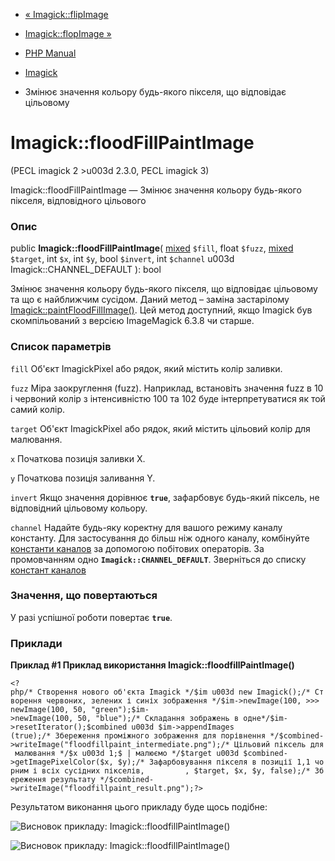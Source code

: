 - [« Imagick::flipImage](imagick.flipimage.md)
- [Imagick::flopImage »](imagick.flopimage.md)

- [PHP Manual](index.md)
- [Imagick](class.imagick.md)
- Змінює значення кольору будь-якого пікселя, що відповідає цільовому

# Imagick::floodFillPaintImage

(PECL imagick 2 \>u003d 2.3.0, PECL imagick 3)

Imagick::floodFillPaintImage — Змінює значення кольору будь-якого пікселя,
відповідного цільового

### Опис

public **Imagick::floodFillPaintImage**(
[mixed](language.types.declarations.md#language.types.declarations.mixed)
`$fill`,
float `$fuzz`,
[mixed](language.types.declarations.md#language.types.declarations.mixed)
`$target`,
int `$x`,
int `$y`,
bool `$invert`,
int `$channel` u003d Imagick::CHANNEL_DEFAULT
): bool

Змінює значення кольору будь-якого пікселя, що відповідає цільовому та
що є найближчим сусідом. Даний метод – заміна застарілому
[Imagick::paintFloodFillImage()](imagick.paintfloodfillimage.md). Цей
метод доступний, якщо Imagick був скомпільований з версією ImageMagick
6.3.8 чи старше.

### Список параметрів

`fill`
Об'єкт ImagickPixel або рядок, який містить колір заливки.

`fuzz`
Міра заокруглення (fuzz). Наприклад, встановіть значення fuzz в 10 і
червоний колір з інтенсивністю 100 та 102 буде інтерпретуватися як
той самий колір.

`target`
Об'єкт ImagickPixel або рядок, який містить цільовий колір для малювання.

`x`
Початкова позиція заливки X.

`y`
Початкова позиція заливання Y.

`invert`
Якщо значення дорівнює **`true`**, зафарбовує будь-який піксель, не
відповідний цільовому кольору.

`channel`
Надайте будь-яку коректну для вашого режиму каналу константу. Для
застосування до більш ніж одного каналу, комбінуйте [константи
каналов](imagick.constants.md#imagick.constants.channel) за допомогою
побітових операторів. За промовчанням одно **`Imagick::CHANNEL_DEFAULT`**.
Зверніться до списку [констант
каналов](imagick.constants.md#imagick.constants.channel)

### Значення, що повертаються

У разі успішної роботи повертає **`true`**.

### Приклади

**Приклад #1 Приклад використання **Imagick::floodfillPaintImage()****

` <?php/* Створення нового об'єкта Imagick */$im u003d new Imagick();/* Створення червоних, зелених і синіх зображення */$im->newImage(100, >>> newImage(100, 50, "green");$im->newImage(100, 50, "blue");/* Складання зображень в одне*/$im->resetIterator();$combined u003d $im->appendImages (true);/* Збереження проміжного зображення для порівнення */$combined->writeImage("floodfillpaint_intermediate.png");/* Цільовий піксель для малювання */$x u003d 1;$ | малюємо */$target u003d $combined->getImagePixelColor($x, $y);/* Зафарбовування пікселя в позиції 1,1 чорним і всіх сусідних пікселів,         , $target, $x, $y, false);/* Збереження результату */$combined->writeImage("floodfillpaint_result.png");?> `

Результатом виконання цього прикладу буде щось подібне:

![Висновок прикладу:
Imagick::floodfillPaintImage()](images/c0d23d2d6769e53e24a1b3136c064577-floodfillpaint_intermediate.png)

![Висновок прикладу:
Imagick::floodfillPaintImage()](images/c0d23d2d6769e53e24a1b3136c064577-floodfillpaint_result.png)
